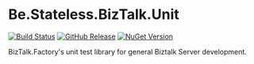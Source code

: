 ﻿# Be.Stateless.BizTalk.Unit

[![Build Status](https://dev.azure.com/icraftsoftware/be.stateless/_apis/build/status/Be.Stateless.BizTalk.Unit%20Manual%20Release?branchName=master)](https://dev.azure.com/icraftsoftware/be.stateless/_build/latest?definitionId=32&branchName=master)
[![GitHub Release](https://img.shields.io/github/v/release/icraftsoftware/Be.Stateless.BizTalk.Unit)](https://github.com/icraftsoftware/Be.Stateless.BizTalk.Unit/releases/latest)
[![NuGet Version](https://img.shields.io/nuget/v/Be.Stateless.BizTalk.Unit.svg?style=flat)](https://www.nuget.org/packages/Be.Stateless.BizTalk.Unit/)

BizTalk.Factory's unit test library for general Biztalk Server development.
